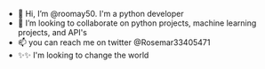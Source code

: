 - 👋 Hi, I’m @roomay50. I'm a python developer
- 💞️ I’m looking to collaborate on python projects, machine learning projects, and API's
- 📫 you can reach me on twitter @Rosemar33405471
- ✨✨ I'm looking to change the world

<!---
roomay50/roomay50 is a ✨ special ✨ repository because its `README.md` (this file) appears on your GitHub profile.
You can click the Preview link to take a look at your changes.
--->
